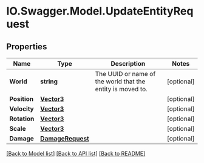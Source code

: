 # IO.Swagger.Model.UpdateEntityRequest
## Properties

Name | Type | Description | Notes
------------ | ------------- | ------------- | -------------
**World** | **string** | The UUID or name of the world that the entity is moved to. | [optional] 
**Position** | [**Vector3**](Vector3.md) |  | [optional] 
**Velocity** | [**Vector3**](Vector3.md) |  | [optional] 
**Rotation** | [**Vector3**](Vector3.md) |  | [optional] 
**Scale** | [**Vector3**](Vector3.md) |  | [optional] 
**Damage** | [**DamageRequest**](DamageRequest.md) |  | [optional] 

[[Back to Model list]](../README.md#documentation-for-models) [[Back to API list]](../README.md#documentation-for-api-endpoints) [[Back to README]](../README.md)

